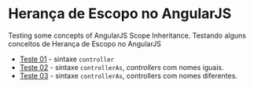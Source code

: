 # Herança de Escopo no AngularJS

Testing some concepts of AngularJS Scope Inheritance.
Testando alguns conceitos de Herança de Escopo no AngularJS

* [Teste 01](https://github.com/ericdouglas/angular-scope-inheritance/tree/gh-pages/src/01-test) - sintaxe `controller`
* [Teste 02](https://github.com/ericdouglas/angular-scope-inheritance/tree/gh-pages/src/02-test) - sintaxe  `controllerAs`, *controllers* com nomes iguais.
* [Teste 03](https://github.com/ericdouglas/angular-scope-inheritance/tree/gh-pages/src/03-test) - sintaxe  `controllerAs`, controllers com nomes diferentes.
